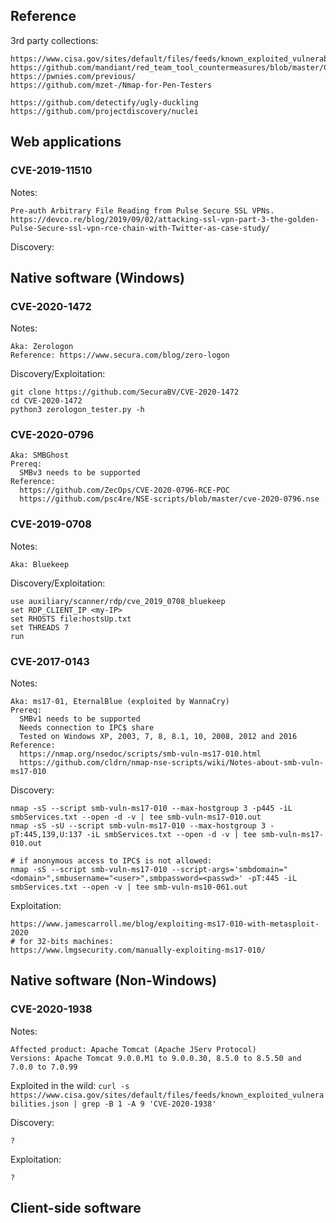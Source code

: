 
## Reference

3rd party collections:

```
https://www.cisa.gov/sites/default/files/feeds/known_exploited_vulnerabilities.json
https://github.com/mandiant/red_team_tool_countermeasures/blob/master/CVEs_red_team_tools.md
https://pwnies.com/previous/
https://github.com/mzet-/Nmap-for-Pen-Testers
```

```
https://github.com/detectify/ugly-duckling
https://github.com/projectdiscovery/nuclei
```

## Web applications

### CVE-2019-11510

Notes:
    
    Pre-auth Arbitrary File Reading from Pulse Secure SSL VPNs.
    https://devco.re/blog/2019/09/02/attacking-ssl-vpn-part-3-the-golden-Pulse-Secure-ssl-vpn-rce-chain-with-Twitter-as-case-study/

Discovery:


## Native software (Windows)

### CVE-2020-1472

Notes:

```
Aka: Zerologon
Reference: https://www.secura.com/blog/zero-logon
```

Discovery/Exploitation:

```
git clone https://github.com/SecuraBV/CVE-2020-1472
cd CVE-2020-1472
python3 zerologon_tester.py -h
```


### CVE-2020-0796

```
Aka: SMBGhost
Prereq:
  SMBv3 needs to be supported
Reference:
  https://github.com/ZecOps/CVE-2020-0796-RCE-POC
  https://github.com/psc4re/NSE-scripts/blob/master/cve-2020-0796.nse
```

### CVE-2019-0708

Notes:

```
Aka: Bluekeep
```

Discovery/Exploitation:

```
use auxiliary/scanner/rdp/cve_2019_0708_bluekeep
set RDP_CLIENT_IP <my-IP>
set RHOSTS file:hostsUp.txt
set THREADS 7
run
```

### CVE-2017-0143

Notes:

```
Aka: ms17-01, EternalBlue (exploited by WannaCry)
Prereq:
  SMBv1 needs to be supported
  Needs connection to IPC$ share
  Tested on Windows XP, 2003, 7, 8, 8.1, 10, 2008, 2012 and 2016
Reference:
  https://nmap.org/nsedoc/scripts/smb-vuln-ms17-010.html
  https://github.com/cldrn/nmap-nse-scripts/wiki/Notes-about-smb-vuln-ms17-010
```

Discovery:

```
nmap -sS --script smb-vuln-ms17-010 --max-hostgroup 3 -p445 -iL smbServices.txt --open -d -v | tee smb-vuln-ms17-010.out
nmap -sS -sU --script smb-vuln-ms17-010 --max-hostgroup 3 -pT:445,139,U:137 -iL smbServices.txt --open -d -v | tee smb-vuln-ms17-010.out

# if anonymous access to IPC$ is not allowed:
nmap -sS --script smb-vuln-ms17-010 --script-args='smbdomain="<domain>",smbusername="<user>",smbpassword=<passwd>' -pT:445 -iL smbServices.txt --open -v | tee smb-vuln-ms10-061.out
```

Exploitation:

    https://www.jamescarroll.me/blog/exploiting-ms17-010-with-metasploit-2020
    # for 32-bits machines:
    https://www.lmgsecurity.com/manually-exploiting-ms17-010/


## Native software (Non-Windows)

### CVE-2020-1938

Notes:

```
Affected product: Apache Tomcat (Apache JServ Protocol)
Versions: Apache Tomcat 9.0.0.M1 to 9.0.0.30, 8.5.0 to 8.5.50 and 7.0.0 to 7.0.99
```

Exploited in the wild: `curl -s https://www.cisa.gov/sites/default/files/feeds/known_exploited_vulnerabilities.json | grep -B 1 -A 9 'CVE-2020-1938'`

Discovery:

```
?
```

Exploitation:

```
?
```

## Client-side software
